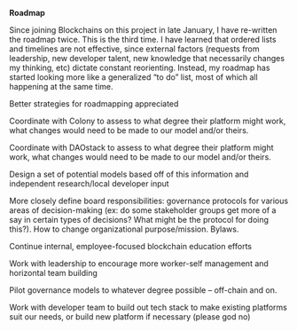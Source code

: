 **Roadmap**

Since joining Blockchains on this project in late January, I have re-written the
roadmap twice. This is the third time. I have learned that ordered lists and
timelines are not effective, since external factors (requests from leadership,
new developer talent, new knowledge that necessarily changes my thinking, etc)
dictate constant reorienting. Instead, my roadmap has started looking more like
a generalized “to do” list, most of which all happening at the same time.

Better strategies for roadmapping appreciated

Coordinate with Colony to assess to what degree their platform might work, what
changes would need to be made to our model and/or theirs.

Coordinate with DAOstack to assess to what degree their platform might work,
what changes would need to be made to our model and/or theirs.

Design a set of potential models based off of this information and independent
research/local developer input

More closely define board responsibilities: governance protocols for various
areas of decision-making (ex: do some stakeholder groups get more of a say in
certain types of decisions? What might be the protocol for doing this?). How to
change organizational purpose/mission. Bylaws.

Continue internal, employee-focused blockchain education efforts

Work with leadership to encourage more worker-self management and horizontal
team building

Pilot governance models to whatever degree possible – off-chain and on.

Work with developer team to build out tech stack to make existing platforms suit
our needs, or build new platform if necessary (please god no)
